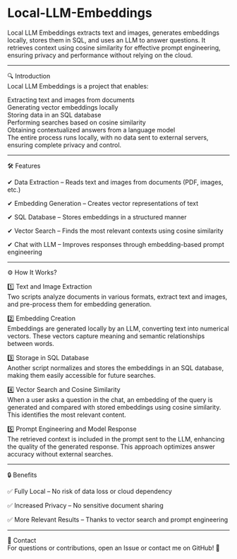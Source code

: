 # Local-LLM-Embeddings
Local LLM Embeddings extracts text and images, generates embeddings locally, stores them in SQL, and uses an LLM to answer questions. It retrieves context using cosine similarity for effective prompt engineering, ensuring privacy and performance without relying on the cloud.

------------------

🔍 Introduction  
Local LLM Embeddings is a project that enables:

Extracting text and images from documents  
Generating vector embeddings locally  
Storing data in an SQL database  
Performing searches based on cosine similarity  
Obtaining contextualized answers from a language model  
The entire process runs locally, with no data sent to external servers, ensuring complete privacy and control.  

------------------

🛠️ Features

✔ Data Extraction – Reads text and images from documents (PDF, images, etc.)

✔ Embedding Generation – Creates vector representations of text

✔ SQL Database – Stores embeddings in a structured manner

✔ Vector Search – Finds the most relevant contexts using cosine similarity

✔ Chat with LLM – Improves responses through embedding-based prompt engineering

------------------

⚙️ How It Works?

1️⃣ Text and Image Extraction  
Two scripts analyze documents in various formats, extract text and images, and pre-process them for embedding generation.

2️⃣ Embedding Creation  
Embeddings are generated locally by an LLM, converting text into numerical vectors. These vectors capture meaning and semantic relationships between words.

3️⃣ Storage in SQL Database  
Another script normalizes and stores the embeddings in an SQL database, making them easily accessible for future searches.

4️⃣ Vector Search and Cosine Similarity  
When a user asks a question in the chat, an embedding of the query is generated and compared with stored embeddings using cosine similarity. This identifies the most relevant content.

5️⃣ Prompt Engineering and Model Response  
The retrieved context is included in the prompt sent to the LLM, enhancing the quality of the generated response. This approach optimizes answer accuracy without external searches.

------------------

🔒 Benefits

✅ Fully Local – No risk of data loss or cloud dependency

✅ Increased Privacy – No sensitive document sharing

✅ More Relevant Results – Thanks to vector search and prompt engineering

------------------

📧 Contact  
For questions or contributions, open an Issue or contact me on GitHub! 🚀
